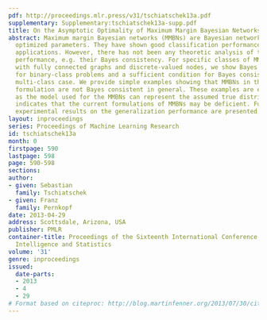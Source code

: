 ```yaml
---
pdf: http://proceedings.mlr.press/v31/tschiatschek13a.pdf
supplementary: Supplementary:tschiatschek13a-supp.pdf
title: On the Asymptotic Optimality of Maximum Margin Bayesian Networks
abstract: Maximum margin Bayesian networks (MMBNs) are Bayesian networks with discriminatively
  optimized parameters. They have shown good classification performance in various
  applications. However, there has not been any theoretic analysis of their asymptotic
  performance, e.g. their Bayes consistency. For specific classes of MMBNs, i.e. MMBNs
  with fully connected graphs and discrete-valued nodes, we show Bayes consistency
  for binary-class problems and a sufficient condition for Bayes consistency in the
  multi-class case. We provide simple examples showing that MMBNs in their current
  formulation are not Bayes consistent in general. These examples are especially interesting,
  as the model used for the MMBNs can represent the assumed true distributions. This
  indicates that the current formulations of MMBNs may be deficient. Furthermore,
  experimental results on the generalization performance are presented.
layout: inproceedings
series: Proceedings of Machine Learning Research
id: tschiatschek13a
month: 0
firstpage: 590
lastpage: 598
page: 590-598
sections: 
author:
- given: Sebastian
  family: Tschiatschek
- given: Franz
  family: Pernkopf
date: 2013-04-29
address: Scottsdale, Arizona, USA
publisher: PMLR
container-title: Proceedings of the Sixteenth International Conference on Artificial
  Intelligence and Statistics
volume: '31'
genre: inproceedings
issued:
  date-parts:
  - 2013
  - 4
  - 29
# Format based on citeproc: http://blog.martinfenner.org/2013/07/30/citeproc-yaml-for-bibliographies/
---
```

